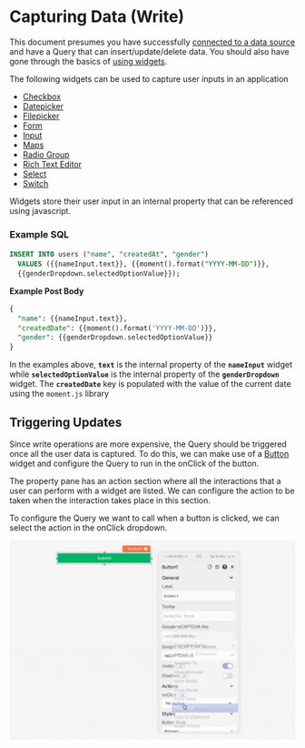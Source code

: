 # Capturing Data (Write)

This document presumes you have successfully [connected to a data source](../../connecting-to-data-sources/) and have a Query that can insert/update/delete data. You should also have gone through the basics of [using widgets](../displaying-data-read/#widgets).

The following widgets can be used to capture user inputs in an application

* [Checkbox](../../../reference/widgets/checkbox.md)
* [Datepicker](../../../reference/widgets/datepicker.md)
* [Filepicker](../../../reference/widgets/filepicker.md)
* [Form](../../../reference/widgets/form.md)
* [Input](../../../reference/widgets/input.md)
* [Maps](../../../reference/widgets/maps.md)
* [Radio Group](../../../reference/widgets/radio-group.md)
* [Rich Text Editor](../../../reference/widgets/rich-text-editor.md)
* [Select](https://docs.appsmith.com/widget-reference/dropdown-1)
* [Switch](../../../reference/widgets/switch.md)

Widgets store their user input in an internal property that can be referenced using javascript.

### Example SQL

```sql
INSERT INTO users ("name", "createdAt", "gender")
  VALUES ({{nameInput.text}}, {{moment().format("YYYY-MM-DD")}}, 
  {{genderDropdown.selectedOptionValue}});
```

**Example Post Body**

```sql
{
  "name": {{nameInput.text}},
  "createdDate": {{moment().format('YYYY-MM-DD')}},
  "gender": {{genderDropdown.selectedOptionValue}}
}
```

In the examples above, **`text`** is the internal property of the **`nameInput`** widget while **`selectedOptionValue`** is the internal property of the **`genderDropdown`** widget. The **`createdDate`** key is populated with the value of the current date using the `moment.js` library

## Triggering Updates

Since write operations are more expensive, the Query should be triggered once all the user data is captured. To do this, we can make use of a [Button](../../../reference/widgets/button/) widget and configure the Query to run in the onClick of the button.

The property pane has an action section where all the interactions that a user can perform with a widget are listed. We can configure the action to be taken when the interaction takes place in this section.

To configure the Query we want to call when a button is clicked, we can select the action in the onClick dropdown.

![](<../../../.gitbook/assets/button-onclick (2) (4) (1) (1) (1) (1) (1) (1) (1) (1) (1) (1) (1) (3) (5).gif>)
